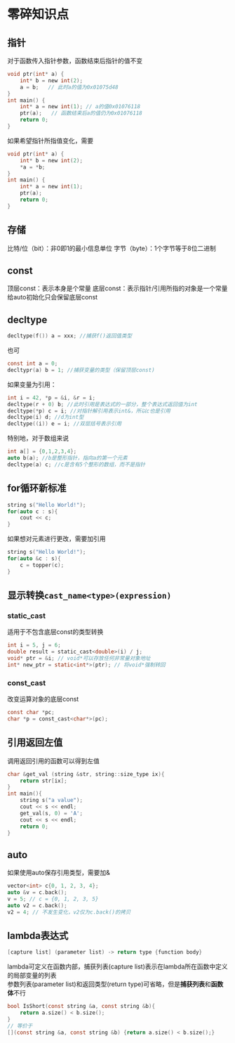 # 零碎知识点

## 指针

对于函数传入指针参数，函数结束后指针的值不变

```C
void ptr(int* a) {
    int* b = new int(2);
    a = b;   // 此时a的值为0x01075d48
}
int main() {
    int* a = new int(1); // a的值0x01076118
    ptr(a);   // 函数结束后a的值仍为0x01076118
    return 0;
}
```

如果希望指针所指值变化，需要

```C
void ptr(int* a) {
    int* b = new int(2);
    *a = *b;
}
int main() {
    int* a = new int(1);
    ptr(a); 
    return 0;
}
```

## 存储

比特/位（bit）：非0即1的最小信息单位
字节（byte）：1个字节等于8位二进制

## const

顶层const：表示本身是个常量
底层const：表示指针/引用所指的对象是一个常量
给auto初始化只会保留底层const

## decltype

```C
decltype(f()) a = xxx; //捕获f()返回值类型
```

也可

```C
const int a = 0;
decltypr(a) b = 1; //捕获变量的类型（保留顶层const)
```

如果变量为引用：

```C
int i = 42, *p = &i, &r = i;
decltype(r + 0) b; //此时引用是表达式的一部分，整个表达式返回值为int
decltype(*p) c = i; //对指针解引用表示int&，所以c也是引用
decltype(i) d; //d为int型
decltype((i)) e = i; //双层括号表示引用
```

特别地，对于数组来说

```C
int a[] = {0,1,2,3,4};
auto b(a); //b是整形指针，指向a的第一个元素
decltype(a) c; //c是含有5个整形的数组，而不是指针
```

## for循环新标准

```C
string s("Hello World!");
for(auto c : s){
    cout << c;
}
```

如果想对元素进行更改，需要加引用

```C
string s("Hello World!");
for(auto &c : s){
    c = topper(c);
}
```

## 显示转换`cast_name<type>(expression)`

### static_cast

适用于不包含底层const的类型转换

```C
int i = 5, j = 6;
double result = static_cast<double>(i) / j;
void* ptr = &i; // void*可以存放任何非常量对象地址
int* new_ptr = static<int*>(ptr); // 将void*强制转回
```

### const_cast

改变运算对象的底层const

```C
const char *pc;
char *p = const_cast<char*>(pc);
```

## 引用返回左值

调用返回引用的函数可以得到左值

```C
char &get_val (string &str, string::size_type ix){
    return str[ix];
}
int main(){
    string s("a value");
    cout << s << endl;
    get_val(s, 0) = 'A';
    cout << s << endl;
    return 0;
} 
```

## auto

如果使用auto保存引用类型，需要加&

```C
vector<int> c{0, 1, 2, 3, 4};
auto &v = c.back();
v = 5; // c = {0, 1, 2, 3, 5}
auto v2 = c.back();
v2 = 4; // 不发生变化，v2仅为c.back()的拷贝
```

## lambda表达式

```C
[capture list] (parameter list) -> return type {function body}
```

lambda可定义在函数内部，捕获列表(capture list)表示在lambda所在函数中定义的局部变量的列表  
参数列表(parameter list)和返回类型(return type)可省略，但是**捕获列表**和**函数体**不行

```C
bool IsShort(const string &a, const string &b){
    return a.size() < b.size();
}
// 等价于
[](const string &a, const string &b) {return a.size() < b.size();}
```
